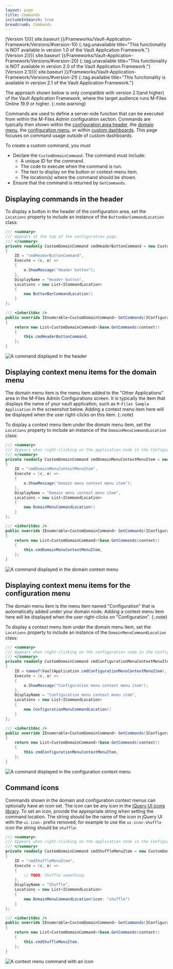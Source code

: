 ```yaml
---
layout: page
title: Commands
includeInSearch: true
breadcrumb: Commands
---
```


[Version 1]({{ site.baseurl }}/Frameworks/Vault-Application-Framework/Versions/#version-10)
{:.tag.unavailable title="This functionality is NOT available in version 1.0 of the Vault Application Framework."}
[Version 2]({{ site.baseurl }}/Frameworks/Vault-Application-Framework/Versions/#version-20)
{:.tag.unavailable title="This functionality is NOT available in version 2.0 of the Vault Application Framework."}
[Version 2.1]({{ site.baseurl }}/Frameworks/Vault-Application-Framework/Versions/#version-21)
{:.tag.available title="This functionality is available in version 2.1 of the Vault Application Framework."}

The approach shown below is only compatible with version 2.1(and higher) of the Vault Application Framework, where the target audience runs M-Files Online 19.9 or higher.
{:.note.warning}

Commands are used to define a server-side function that can be executed from within the M-Files Admin configuration section.  Commands are typically then shown within the [configuration area header](#displaying-commands-in-the-header), the [domain menu](#creating-context-menu-items-for-the-domain-menu), the [configuration menu](#displaying-context-menu-itms-for-the-configuration-menu), or within [custom dashboards](../Custom-Dashboards/#using-commands-within-dashboards).  This page focuses on command usage outside of custom dashboards.

To create a custom command, you must

* Declare the `CustomDomainCommand`.  The command must include:
	* A unique ID for the command.
	* The code to execute when the command is run.
	* The text to display on the button or context-menu item.
	* The location(s) where the command should be shown.
* Ensure that the command is returned by `GetCommands`.

## Displaying commands in the header

To display a button in the header of the configuration area, set the `Locations` property to include an instance of the `ButtonBarCommandLocation` class:

```csharp
/// <summary>
/// Appears at the top of the configuration page.
/// </summary>
private readonly CustomDomainCommand cmdHeaderButtonCommand = new CustomDomainCommand
{
	ID = "cmdHeaderButtonCommand",
	Execute = (c, o) =>
	{
		o.ShowMessage("Header button");
	},
	DisplayName = "Header button",
	Locations = new List<ICommandLocation>
	{
		new ButtonBarCommandLocation()
	}
};

/// <inheritdoc />
public override IEnumerable<CustomDomainCommand> GetCommands(IConfigurationRequestContext context)
{
	return new List<CustomDomainCommand>(base.GetCommands(context))
	{
		this.cmdHeaderButtonCommand,
	};
}
```

![A command displayed in the header](header.png)

## Displaying context menu items for the domain menu

The domain menu item is the menu item added to the "Other Applications" area in the M-Files Admin Configurations screen.  It is typically the item that displays the name of your vault application, such as `M-Files Sample Application` in the screenshot below.  Adding a context menu item here will be displayed when the user right-clicks on this item.
{:.note}

To display a context menu item under the domain menu item, set the `Locations` property to include an instance of the `DomainMenuCommandLocation` class:

```csharp
/// <summary>
/// Appears when right-clicking on the application node in the Configurations area.
/// </summary>
private readonly CustomDomainCommand cmdDomainMenuContextMenuItem = new CustomDomainCommand
{
	ID = "cmdDomainMenuContextMenuItem",
	Execute = (c, o) =>
	{
		o.ShowMessage("Domain menu context menu item");
	},
	DisplayName = "Domain menu context menu item",
	Locations = new List<ICommandLocation>
	{
		new DomainMenuCommandLocation()
	}
};

/// <inheritdoc />
public override IEnumerable<CustomDomainCommand> GetCommands(IConfigurationRequestContext context)
{
	return new List<CustomDomainCommand>(base.GetCommands(context))
	{
		this.cmdDomainMenuContextMenuItem,
	};
}
```

![A command displayed in the domain context menu](domain-context-menu.png)

## Displaying context menu items for the configuration menu

The domain menu item is the menu item named "Configuration" that is automatically added under your domain node.  Adding a context menu item here will be displayed when the user right-clicks on "Configuration".
{:.note}

To display a context menu item under the domain menu item, set the `Locations` property to include an instance of the `DomainMenuCommandLocation` class:

```csharp
/// <summary>
/// Appears when right-clicking on the configuration node in the Configurations area.
/// </summary>
private readonly CustomDomainCommand cmdConfigurationMenuContextMenuItem = new CustomDomainCommand
{
	ID = nameof(VaultApplication.cmdConfigurationMenuContextMenuItem),
	Execute = (c, o) =>
	{
		o.ShowMessage("Configuration menu context menu item");
	},
	DisplayName = "Configuration menu context menu item",
	Locations = new List<ICommandLocation>
	{
		new ConfigurationMenuCommandLocation()
	}
};

/// <inheritdoc />
public override IEnumerable<CustomDomainCommand> GetCommands(IConfigurationRequestContext context)
{
	return new List<CustomDomainCommand>(base.GetCommands(context))
	{
		this.cmdConfigurationMenuContextMenuItem,
	};
}
```

![A command displayed in the configuration context menu](configuration-context-menu.png)

## Command icons

Commands shown in the domain and configuration context menus can optionally have an icon set.  The icon can be any icon in the [jQuery UI icons library](https://api.jqueryui.com/theming/icons/).  To set an icon, provide the appropriate string when setting the command location.  The string should be the name of the icon in jQuery UI with the `ui-icon-` prefix removed; for example to use the `ui-icon-shuffle` icon the string should be `shuffle`:

```csharp
/// <summary>
/// Appears when right-clicking on the application node in the Configurations area.
/// </summary>
private readonly CustomDomainCommand cmdShuffleMenuItem = new CustomDomainCommand
{
	ID = "cmdShuffleMenuItem",
	Execute = (c, o) =>
	{
		// TODO: Shuffle something.
	},
	DisplayName = "Shuffle",
	Locations = new List<ICommandLocation>
	{
		new DomainMenuCommandLocation(icon: "shuffle")
	}
};

/// <inheritdoc />
public override IEnumerable<CustomDomainCommand> GetCommands(IConfigurationRequestContext context)
{
	return new List<CustomDomainCommand>(base.GetCommands(context))
	{
		this.cmdShuffleMenuItem,
	};
}
```

![A context menu command with an icon](command-with-icon.png)
